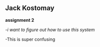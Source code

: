 ## Jack Kostomay
**assignment 2**

*-i want to figure out how to use this system*

-This is super confusing

